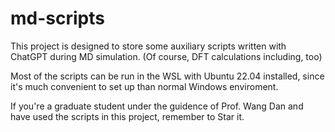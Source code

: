 # md-scripts

This project is designed to store some auxiliary scripts written with ChatGPT during MD simulation.
(Of course, DFT calculations including, too)

Most of the scripts can be run in the WSL with Ubuntu 22.04 installed, since it's much convenient to set up than normal Windows enviroment. 

If you're a graduate student under the guidence of Prof. Wang Dan and have used the scripts in this project, remember to Star it.
